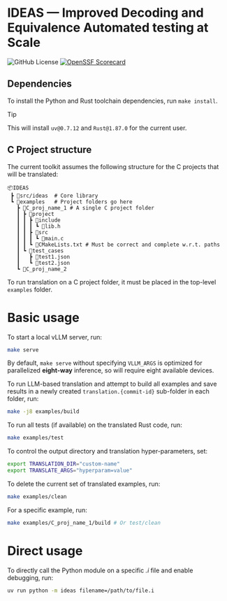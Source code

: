 # IDEAS — Improved Decoding and Equivalence Automated testing at Scale
![GitHub License](https://img.shields.io/github/license/IntelLabs/il-opensource-template)
[![OpenSSF Scorecard](https://api.scorecard.dev/projects/github.com/IntelLabs/il-opensource-template/badge)](https://scorecard.dev/viewer/?uri=github.com/IntelLabs/il-opensource-template)

## Dependencies
To install the Python and Rust toolchain dependencies, run `make install`.
> [!TIP]
> This will install `uv@0.7.12` and `Rust@1.87.0` for the current user.

## C Project structure
The current toolkit assumes the following structure for the C projects that will be translated:
```
📦IDEAS
 ┣ 📂src/ideas  # Core library
 ┗ 📂examples   # Project folders go here
   ┣ 📂C_proj_name_1 # A single C project folder
   ┃ ┣ 📂project
   ┃ ┃ ┣ 📂include
   ┃ ┃ ┃ ┗ 📄lib.h
   ┃ ┃ ┣ 📂src
   ┃ ┃ ┃ ┗ 📄main.c
   ┃ ┃ ┗ 📄CMakeLists.txt # Must be correct and complete w.r.t. paths
   ┃ ┗ 📂test_cases
   ┃   ┣ 📄test1.json
   ┃   ┗ 📄test2.json
   ┗ 📂C_proj_name_2
```

To run translation on a C project folder, it must be placed in the top-level `examples` folder.

# Basic usage
To start a local vLLM server, run:
```bash
make serve
```
By default, `make serve` without specifying `VLLM_ARGS` is optimized for parallelized **eight-way** inference, so will require eight available devices.

To run LLM-based translation and attempt to build all examples and save results in a newly created `translation.{commit-id}` sub-folder in each folder, run:
```bash
make -j8 examples/build
```

To run all tests (if available) on the translated Rust code, run:
```bash
make examples/test
```

To control the output directory and translation hyper-parameters, set:
```bash
export TRANSLATION_DIR="custom-name"
export TRANSLATE_ARGS="hyperparam=value"
```

To delete the current set of translated examples, run:
```bash
make examples/clean
```

For a specific example, run:
```bash
make examples/C_proj_name_1/build # Or test/clean
```

# Direct usage
To directly call the Python module on a specific *.i* file and enable debugging, run:
```bash
uv run python -m ideas filename=/path/to/file.i
```
